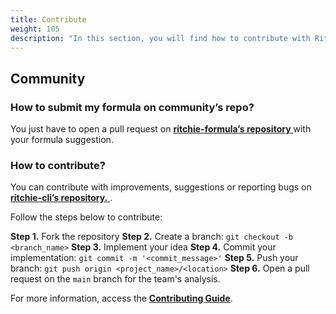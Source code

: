 ```yaml
---
title: Contribute
weight: 105
description: "In this section, you will find how to contribute with Ritchie."
---
```


## **Community**

### **How to submit my formula on community’s repo?**

You just have to open a pull request on [**ritchie-formula’s repository** ](https://github.com/ZupIT/ritchie-formulas) with your formula suggestion.


### **How to contribute?**

You can contribute with improvements, suggestions or reporting bugs on [**ritchie-cli’s repository.** ](https://github.com/ZupIT/ritchie-cli). 

Follow the steps below to contribute:

**Step 1.** Fork the repository
**Step 2.** Create a branch: `git checkout -b <branch_name>`
**Step 3.** Implement your idea
**Step 4.** Commit your implementation: `git commit -m '<commit_message>'`
**Step 5.** Push your branch: `git push origin <project_name>/<location>`
**Step 6.** Open a pull request on the `main` branch for the team's analysis.


For more information, access the [**Contributing Guide**](https://github.com/ZupIT/ritchie-cli/blob/main/CONTRIBUTING.md).